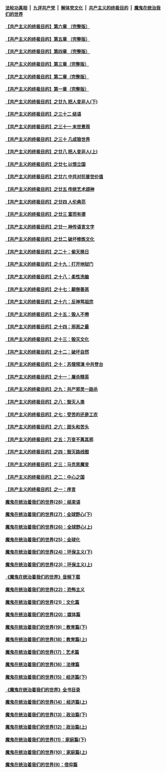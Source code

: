 ####  [法轮功真相](../../../../basic/blob/master/README.md?t=06071301) &nbsp;|&nbsp; [九评共产党](../../../../9ping.md/blob/master/README.md?t=06071301) &nbsp;|&nbsp; [解体党文化](../../../../jtdwh.md/blob/master/README.md?t=06071301)  &nbsp;|&nbsp; [共产主义的终极目的](../../../../gczydzjmd.md/blob/master/README.md?t=06071301) &nbsp;|&nbsp; [魔鬼在统治我们的世界](../../../../mgztzwmdsj.md/blob/master/README.md?t=06071301) 

#### [【共产主义的终极目的】第六章 （完整版）](../pages/nsc422/n11428913.md?t=06071301) 

#### [【共产主义的终极目的】第五章 （完整版）](../pages/nsc422/n11428912.md?t=06071301) 

#### [【共产主义的终极目的】第四章 （完整版）](../pages/nsc422/n11428907.md?t=06071301) 

#### [【共产主义的终极目的】第三章（完整版）](../pages/nsc422/n11428848.md?t=06071301) 

#### [【共产主义的终极目的】第二章（完整版）](../pages/nsc422/n11428831.md?t=06071301) 

#### [【共产主义的终极目的】第一章（完整版）](../pages/nsc422/n11417651.md?t=06071301) 

#### [【共产主义的终极目的】之廿九 把人变非人(下)](../pages/nsc422/n11344140.md?t=06071301) 

#### [【共产主义的终极目的】之三十二 结语](../pages/nsc422/n11360535.md?t=06071301) 

#### [【共产主义的终极目的】之三十一 末世景观](../pages/nsc422/n11351129.md?t=06071301) 

#### [【共产主义的终极目的】之三十 几成狼世界](../pages/nsc422/n11348280.md?t=06071301) 

#### [【共产主义的终极目的】之廿八 把人变非人(上)](../pages/nsc422/n11340492.md?t=06071301) 

#### [【共产主义的终极目的】之廿七 以恨立国](../pages/nsc422/n11336944.md?t=06071301) 

#### [【共产主义的终极目的】之廿六 中共对抗普世价值](../pages/nsc422/n11324785.md?t=06071301) 

#### [【共产主义的终极目的】之廿五 传统艺术颂神](../pages/nsc422/n11296396.md?t=06071301) 

#### [【共产主义的终极目的】之廿四 人伦典范](../pages/nsc422/n11296397.md?t=06071301) 

#### [【共产主义的终极目的】之廿三 富而有德](../pages/nsc422/n11283598.md?t=06071301) 

#### [【共产主义的终极目的】之廿一 神传语言文字](../pages/nsc422/n11263265.md?t=06071301) 

#### [【共产主义的终极目的】之廿二 破坏修炼文化](../pages/nsc422/n11245728.md?t=06071301) 

#### [【共产主义的终极目的】之二十：偷天换日](../pages/nsc422/n11238846.md?t=06071301) 

#### [【共产主义的终极目的】之十九：打开地狱门](../pages/nsc422/n11206376.md?t=06071301) 

#### [【共产主义的终极目的】之十八：柔性洗脑](../pages/nsc422/n11199994.md?t=06071301) 

#### [【共产主义的终极目的】之十七：颠倒善恶](../pages/nsc422/n11179782.md?t=06071301) 

#### [【共产主义的终极目的】之十六：反神骂祖宗](../pages/nsc422/n11166798.md?t=06071301) 

#### [【共产主义的终极目的】之十五：毁人不倦](../pages/nsc422/n11166792.md?t=06071301) 

#### [【共产主义的终极目的】之十四：邪恶之最](../pages/nsc422/n11150249.md?t=06071301) 

#### [【共产主义的终极目的】之十三：毁灭文化](../pages/nsc422/n11135227.md?t=06071301) 

#### [【共产主义的终极目的】之十二：破坏自然](../pages/nsc422/n11135214.md?t=06071301) 

#### [【共产主义的终极目的】之十：苏俄预演 中共登台](../pages/nsc422/n11118424.md?t=06071301) 

#### [【共产主义的终极目的】之十一：屠杀精英](../pages/nsc422/n11118442.md?t=06071301) 

#### [【共产主义的终极目的】之九：共产邪灵一路杀](../pages/nsc422/n11114139.md?t=06071301) 

#### [【共产主义的终极目的】之八：毁灭人类](../pages/nsc422/n11108503.md?t=06071301) 

#### [【共产主义的终极目的】之七：受苦的还是工农](../pages/nsc422/n11101809.md?t=06071301) 

#### [【共产主义的终极目的】之六：甜头和苦头](../pages/nsc422/n11096971.md?t=06071301) 

#### [【共产主义的终极目的】之五：万变不离其邪](../pages/nsc422/n11091285.md?t=06071301) 

#### [【共产主义的终极目的】之四：毁灭路线图](../pages/nsc422/n11086284.md?t=06071301) 

#### [【共产主义的终极目的】之三：马克思魔变](../pages/nsc422/n11061941.md?t=06071301) 

#### [【共产主义的终极目的】之二：中心之国](../pages/nsc422/n11047728.md?t=06071301) 

#### [【共产主义的终极目的】之一：序言](../pages/nsc422/n11086077.md?t=06071301) 

#### [魔鬼在统治着我们的世界(28)：结束语](../pages/nsc422/n10936246.md?t=06071301) 

#### [魔鬼在统治着我们的世界(27)：全球野心(下)](../pages/nsc422/n10928319.md?t=06071301) 

#### [魔鬼在统治着我们的世界(26)：全球野心(上)](../pages/nsc422/n10900318.md?t=06071301) 

#### [魔鬼在统治着我们的世界(25)：全球化](../pages/nsc422/n10788205.md?t=06071301) 

#### [魔鬼在统治着我们的世界(24)：环保主义(下)](../pages/nsc422/n10695307.md?t=06071301) 

#### [魔鬼在统治着我们的世界(23)：环保主义(上)](../pages/nsc422/n10688613.md?t=06071301) 

#### [《魔鬼在统治着我们的世界》音频下载](../pages/nsc422/n10635553.md?t=06071301) 

#### [魔鬼在统治着我们的世界(22)：恐怖主义](../pages/nsc422/n10614727.md?t=06071301) 

#### [魔鬼在统治着我们的世界(21)：文化篇](../pages/nsc422/n10597706.md?t=06071301) 

#### [魔鬼在统治着我们的世界(20)：媒体篇](../pages/nsc422/n10586579.md?t=06071301) 

#### [魔鬼在统治着我们的世界(19)：教育篇(下)](../pages/nsc422/n10564808.md?t=06071301) 

#### [魔鬼在统治着我们的世界(18)：教育篇(上)](../pages/nsc422/n10526970.md?t=06071301) 

#### [魔鬼在统治着我们的世界(17)：艺术篇](../pages/nsc422/n10499093.md?t=06071301) 

#### [魔鬼在统治着我们的世界(16)：法律篇](../pages/nsc422/n10485969.md?t=06071301) 

#### [魔鬼在统治着我们的世界(15)：经济篇(下)](../pages/nsc422/n10469975.md?t=06071301) 

#### [《魔鬼在统治着我们的世界》全书目录](../pages/nsc422/n10464261.md?t=06071301) 

#### [魔鬼在统治着我们的世界(14)：经济篇(上)](../pages/nsc422/n10457370.md?t=06071301) 

#### [魔鬼在统治着我们的世界(13)：政治篇(下)](../pages/nsc422/n10448270.md?t=06071301) 

#### [魔鬼在统治着我们的世界(12)：政治篇(上)](../pages/nsc422/n10444576.md?t=06071301) 

#### [魔鬼在统治着我们的世界(11)：家庭篇(下)](../pages/nsc422/n10440961.md?t=06071301) 

#### [魔鬼在统治着我们的世界(10)：家庭篇(上)](../pages/nsc422/n10435448.md?t=06071301) 

#### [魔鬼在统治着我们的世界(9)：信仰篇](../pages/nsc422/n10432159.md?t=06071301) 


